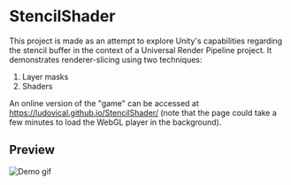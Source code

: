 # StencilShader
This project is made as an attempt to explore Unity's capabilities regarding the stencil buffer in the context of a Universal Render Pipeline project. It demonstrates renderer-slicing using two techniques:
1. Layer masks
2. Shaders

An online version of the "game" can be accessed at https://ludovical.github.io/StencilShader/
(note that the page could take a few minutes to load the WebGL player in the background).

## Preview
![Demo gif](PLACEHOLDERGIFADRESS)
